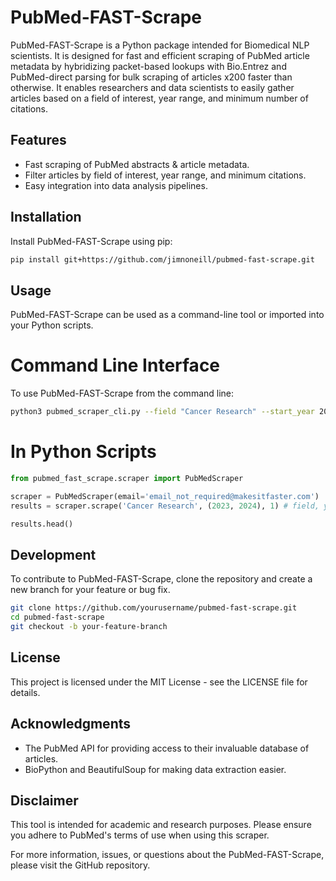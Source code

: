 # PubMed-FAST-Scrape

PubMed-FAST-Scrape is a Python package intended for Biomedical NLP scientists. It is designed for fast and efficient scraping of PubMed article metadata by hybridizing packet-based lookups with Bio.Entrez and PubMed-direct parsing for bulk scraping of articles x200 faster than otherwise. It enables researchers and data scientists to easily gather articles based on a field of interest, year range, and minimum number of citations.

## Features

- Fast scraping of PubMed abstracts & article metadata.
- Filter articles by field of interest, year range, and minimum citations.
- Easy integration into data analysis pipelines.

## Installation

Install PubMed-FAST-Scrape using pip:

```bash
pip install git+https://github.com/jimnoneill/pubmed-fast-scrape.git
```

## Usage
PubMed-FAST-Scrape can be used as a command-line tool or imported into your Python scripts.

# Command Line Interface
To use PubMed-FAST-Scrape from the command line:

```bash
python3 pubmed_scraper_cli.py --field "Cancer Research" --start_year 2010 --end_year 2020
```
# In Python Scripts
```python
from pubmed_fast_scrape.scraper import PubMedScraper

scraper = PubMedScraper(email='email_not_required@makesitfaster.com')
results = scraper.scrape('Cancer Research', (2023, 2024), 1) # field, year range, n-min citations

results.head()

````

## Development
To contribute to PubMed-FAST-Scrape, clone the repository and create a new branch for your feature or bug fix.

```bash
git clone https://github.com/yourusername/pubmed-fast-scrape.git
cd pubmed-fast-scrape
git checkout -b your-feature-branch

```

## License
This project is licensed under the MIT License - see the LICENSE file for details.

## Acknowledgments
- The PubMed API for providing access to their invaluable database of articles.
- BioPython and BeautifulSoup for making data extraction easier.


## Disclaimer
This tool is intended for academic and research purposes. Please ensure you adhere to PubMed's terms of use when using this scraper.

For more information, issues, or questions about the PubMed-FAST-Scrape, please visit the GitHub repository.
